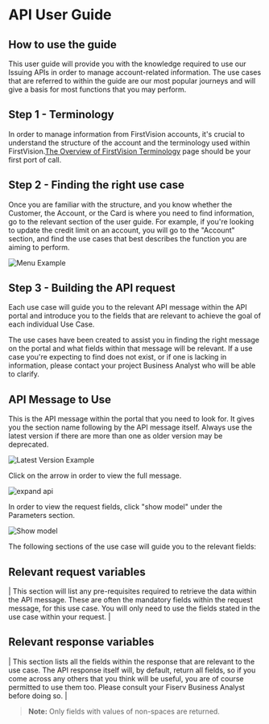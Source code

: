 API User Guide
==============

How to use the guide
--------------------

This user guide will provide you with the knowledge required to use our Issuing APIs in order to manage account-related information. The use cases that are referred to within the guide are our most popular journeys and will give a basis for most functions that you may perform.

Step 1 - Terminology
--------------------

In order to manage information from FirstVision accounts, it's crucial to understand the structure of the account and the terminology used within FirstVision.[The Overview of FirstVision Terminology](./?path=docs/getting-started/OverviewOfFirstVisionTerminology.md) page should be your first port of call.

Step 2 - Finding the right use case
-----------------------------------

Once you are familiar with the structure, and you know whether the Customer, the Account, or the Card is where you need to find information, go to the relevant section of the user guide. For example, if you're looking to update the credit limit on an account, you will go to the "Account" section, and find the use cases that best describes the function you are aiming to perform.

![Menu Example](./?path=assets/images/menu.jpeg)

Step 3 - Building the API request
---------------------------------

Each use case will guide you to the relevant API message within the API portal and introduce you to the fields that are relevant to achieve the goal of each individual Use Case.

The use cases have been created to assist you in finding the right message on the portal and what fields within that message will be relevant. If a use case you're expecting to find does not exist, or if one is lacking in information, please contact your project Business Analyst who will be able to clarify.

API Message to Use
------------------

This is the API message within the portal that you need to look for. It gives you the section name following by the API message itself. Always use the latest version if there are more than one as older version may be deprecated.

![Latest Version Example](./?path=assets/images/api-message-to-use.png)

Click on the arrow in order to view the full message.

![expand api](./?path=assets/images/arrow.png)

In order to view the request fields, click "show model" under the Parameters section.

![Show model](./?path=assets/images/show-model.PNG)

The following sections of the use case will guide you to the relevant fields:

Relevant request variables
--------------------------

| This section will list any pre-requisites required to retrieve the data within the API message. These are often the mandatory fields within the request message, for this use case. You will only need to use the fields stated in the use case within your request. |

Relevant response variables
---------------------------

| This section lists all the fields within the response that are relevant to the use case. The API response itself will, by default, return all fields, so if you come across any others that you think will be useful, you are of course permitted to use them too. Please consult your Fiserv Business Analyst before doing so. |

>**Note:** Only fields with values of non-spaces are returned.
